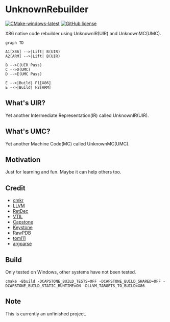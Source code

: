 #  UnknownRebuilder
[![CMake-windows-latest](https://github.com/NewWorldComingSoon/UnknownRebuilder/actions/workflows/CMake-windows-latest.yml/badge.svg)](https://github.com/NewWorldComingSoon/UnknownRebuilder/actions/workflows/CMake-windows-latest.yml)
[![GitHub license](https://img.shields.io/github/license/NewWorldComingSoon/UnknownRebuilder
)](https://github.com/NewWorldComingSoon/UnknownRebuilder/blob/main/LICENSE)

X86 native code rebuilder using UnknownIR(UIR) and UnknownMC(UMC).

```mermaid
graph TD

A1[X86] -->|Lift| B(UIR)
A2[ARM] -->|Lift| B(UIR)

B -->C(UIR Pass)
C -->D(UMC)
D -->E(UMC Pass)

E -->|Build| F1[X86]
E -->|Build| F2[ARM]

```

## What's UIR?
Yet another Intermediate Representation(IR) called UnknownIR(UIR).

## What's UMC?
Yet another Machine Code(MC) called UnknownMC(UMC).

## Motivation
Just for learning and fun. Maybe it can help others too.

## Credit
- [cmkr](https://github.com/build-cpp/cmkr)
- [LLVM](https://github.com/llvm/llvm-project)
- [RetDec](https://github.com/avast/retdec)
- [VTIL](https://github.com/vtil-project)
- [Capstone](https://github.com/NewWorldComingSoon/capstone-retdec) 
- [Keystone](https://github.com/NewWorldComingSoon/keystone-retdec)
- [RawPDB](https://github.com/NewWorldComingSoon/raw_pdb)
- [toml11](https://github.com/NewWorldComingSoon/toml11)
- [argparse](https://github.com/NewWorldComingSoon/argparse)

## Build
Only tested on Windows, other systems have not been tested.
```
cmake -Bbuild -DCAPSTONE_BUILD_TESTS=OFF -DCAPSTONE_BUILD_SHARED=OFF -DCAPSTONE_BUILD_STATIC_RUNTIME=ON -DLLVM_TARGETS_TO_BUILD=X86
```

## Note
This is currently an unfinished project.
